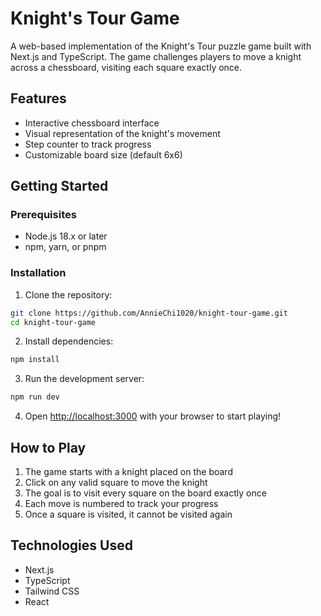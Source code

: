 # Knight's Tour Game

A web-based implementation of the Knight's Tour puzzle game built with Next.js and TypeScript. The game challenges players to move a knight across a chessboard, visiting each square exactly once.

## Features

- Interactive chessboard interface
- Visual representation of the knight's movement
- Step counter to track progress
- Customizable board size (default 6x6)

## Getting Started

### Prerequisites

- Node.js 18.x or later
- npm, yarn, or pnpm

### Installation

1. Clone the repository:

  ```bash
  git clone https://github.com/AnnieChi1020/knight-tour-game.git
  cd knight-tour-game
  ```

2. Install dependencies:

  ```bash
  npm install
  ```

3. Run the development server:

  ```bash
  npm run dev

  ```

4. Open [http://localhost:3000](http://localhost:3000) with your browser to start playing!

## How to Play

1. The game starts with a knight placed on the board
2. Click on any valid square to move the knight
3. The goal is to visit every square on the board exactly once
4. Each move is numbered to track your progress
5. Once a square is visited, it cannot be visited again

## Technologies Used

- Next.js
- TypeScript
- Tailwind CSS
- React
